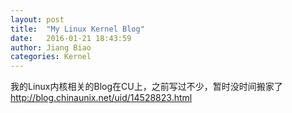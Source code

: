 ```yaml
---
layout: post
title:  "My Linux Kernel Blog"
date:   2016-01-21 18:43:59
author: Jiang Biao
categories: Kernel
---
```


我的Linux内核相关的Blog在CU上，之前写过不少，暂时没时间搬家了
http://blog.chinaunix.net/uid/14528823.html

